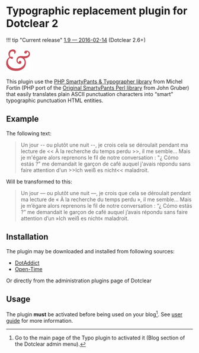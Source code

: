 # Typographic replacement plugin for Dotclear 2

!!! tip "Current release"
    [1.9 — 2016-02-14](https://open-time.net/post/2016/02/14/Plugin-Typo-19-pour-Dotclear) (Dotclear 2.6+)

![](img/icon-big.png)

This plugin use the [PHP SmartyPants & Typographer library](https://michelf.ca/projets/php-smartypants/) from Michel Fortin (PHP port of the [Original SmartyPants Perl library](https://daringfireball.net/projects/smartypants/) from John Gruber) that easily translates plain ASCII punctuation characters into “smart” typographic punctuation HTML entities.

## Example

The following text:

> Un jour \-- ou plutôt une nuit \--, je crois cela se déroulait pendant ma lecture de << À la recherche du temps perdu >>, il me semble\... Mais je m\'égare alors reprenons le fil de notre conversation : \"¿ Cómo estás ?\" me demandait le garçon de café auquel j\'avais répondu sans faire attention d\'un >>Ich weiß es nicht<< maladroit.

Will be transformed to this:

> Un jour — ou plutôt une nuit —, je crois que cela se déroulait pendant ma lecture de « À la recherche du temps perdu », il me semble… Mais je m’égare alors reprenons le fil de notre conversation : “¿ Cómo estás ?” me demandait le garçon de café auquel j’avais répondu sans faire attention d’un »Ich weiß es nicht« maladroit.

## Installation

The plugin may be downloaded and installed from following sources:

 * [DotAddict](http://plugins.dotaddict.org/dc2/details/typo)
 * [Open-Time](https://open-time.net/post/2016/02/14/Plugin-Typo-19-pour-Dotclear)

Or directly from the administration plugins page of Dotclear

## Usage

The plugin **must** be activated before being used on your blog[^1]. See [user guide](user-guide/usage) for more information.

[^1]: Go to the main page of the Typo plugin to activated it (Blog section of the Dotclear admin menu).
